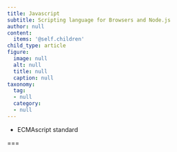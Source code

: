 ```yaml
---
title: Javascript
subtitle: Scripting language for Browsers and Node.js
author: null
content:
  items: '@self.children'
child_type: article
figure:
  image: null
  alt: null
  title: null
  caption: null
taxonomy:
  tag:
  - null
  category:
  - null
---
```


- ECMAscript standard

===
